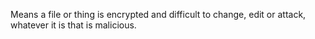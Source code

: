Means a file or thing is encrypted and difficult to change, edit or attack, whatever it is that is malicious.